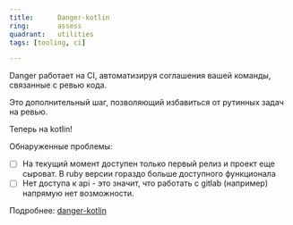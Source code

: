 ```yaml
---
title:      Danger-kotlin
ring:       assess
quadrant:   utilities
tags: [tooling, ci]

---
```


Danger работает на CI, автоматизируя соглашения вашей команды, связанные с ревью кода.

Это дополнительный шаг, позволяющий избавиться от рутинных задач на ревью.

Теперь на kotlin!

Обнаруженные проблемы:

- [ ] На текущий момент доступен только первый релиз и проект еще сыроват. В ruby версии гораздо больше доступного функционала
- [ ]  Нет доступа к api - это значит, что работать с gitlab (например) напрямую нет возможности.

Подробнее: [danger-kotlin](https://github.com/danger/kotlin#project-status)
